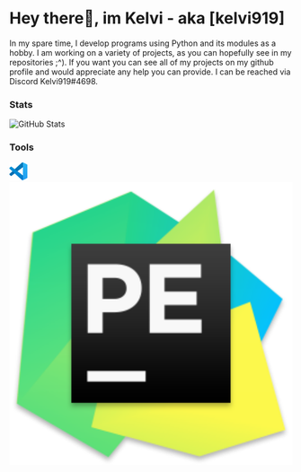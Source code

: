 # Hey there👋, im Kelvi - aka [kelvi919]

In my spare time, I develop programs using Python and its modules as a hobby.
I am working on a variety of projects, as you can hopefully see in my repositories ;^).
If you want you can see all of my projects on my github profile and would appreciate any help you can provide. 
I can be reached via Discord Kelvi919#4698.


### Stats

![GitHub Stats](https://github-readme-stats.vercel.app/api?username=kelvi919&theme=radical)




### Tools

[![VSCode](https://github.com/zFlxw/zFlxw/blob/main/assets/tools/vscode.png)](https://code.visualstudio.com/)  
[![Pycharm](https://github.com/kelvi919/Kelvi919/blob/master/assets/pycharm.png)](https://www.jetbrains.com)

